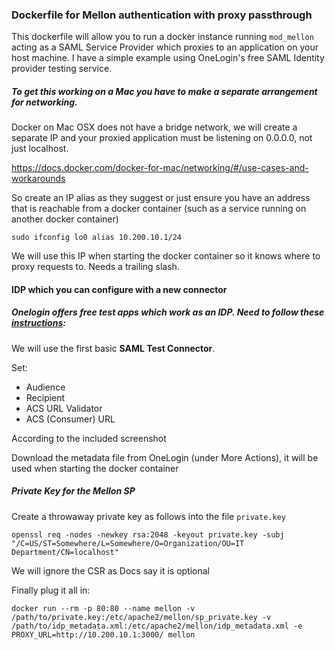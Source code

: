 ### Dockerfile for Mellon authentication with proxy passthrough

This dockerfile will allow you to run a docker instance running `mod_mellon` acting as a SAML Service Provider which proxies to an application on your host machine. I have a simple example using OneLogin's free SAML Identity provider testing service.
##### To get this working on a Mac you have to make a separate arrangement for networking.
Docker on Mac OSX does not have a bridge network, we will create a separate IP and your proxied application must be listening on 0.0.0.0, not just localhost.

https://docs.docker.com/docker-for-mac/networking/#/use-cases-and-workarounds

So create an IP alias as they suggest or just ensure you have an address that is reachable from a docker container (such as a service running on another docker container)

```sudo ifconfig lo0 alias 10.200.10.1/24```

We will use this IP when starting the docker container so it knows where to proxy requests to. Needs a trailing slash.

#### IDP which you can configure with a new connector
##### Onelogin offers free test apps which work as an IDP. Need to follow these [instructions](https://support.onelogin.com/hc/en-us/articles/202673944-How-to-Use-the-OneLogin-SAML-Test-Connector):

We will use the first basic **SAML Test Connector**.

Set:
* Audience 
* Recipient
* ACS URL Validator
* ACS (Consumer) URL

According to the included screenshot

Download the metadata file from OneLogin (under More Actions), it will be used when starting the docker container

##### Private Key for the Mellon SP
Create a throwaway private key as follows into the file `private.key`

``openssl req -nodes -newkey rsa:2048 -keyout private.key -subj "/C=US/ST=Somewhere/L=Somewhere/O=Organization/OU=IT Department/CN=localhost"``

We will ignore the CSR as Docs say it is optional

Finally plug it all in:

```docker run --rm -p 80:80 --name mellon -v /path/to/private.key:/etc/apache2/mellon/sp_private.key -v /path/to/idp_metadata.xml:/etc/apache2/mellon/idp_metadata.xml -e PROXY_URL=http://10.200.10.1:3000/ mellon```